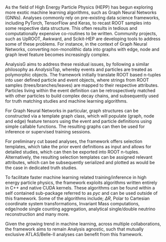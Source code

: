 As the field of High Energy Particle Physics (HEPP) has begun exploring more exotic machine learning algorithms, such as Graph Neural Networks (GNNs).
Analyses commonly rely on pre-existing data science frameworks, including PyTorch, TensorFlow and Keras, to recast ROOT samples into some respective data structure.
This often results in tedious and computationally expensive co-routines to be written.
Community projects, such as UpROOT, Awkward, and Scikit-HEP are developing tools to address some of these problems.
For instance, in the context of Graph Neural Networks, converting non-monolithic data into graphs with edge, node and graph level feature becomes increasingly complex.

AnalysisG aims to address these residual issues, by following a similar philosophy as *AnalysisTop*, whereby events and particles are treated as polymorphic objects.
The framework initially translate ROOT based n-tuples into user defined particle and event objects, where strings from ROOT samples (trees/branches/leaves) are mapped to their respective attributes.
Particles living within the event definition can be retrospectively matched with other particles to build complex decay chains, and subsequently used for truth matching studies and machine learning algorithms.

For Graph Neural Networks in particular, graph structures can be constructed via a template graph class, which will populate (graph, node and edge) feature tensors using the event and particle definitions using simple callable functions.
The resulting graphs can then be used for inference or supervised training sessions.

For preliminary cut based analyses, the framework offers selection templates, which take the prior event definitions as input and allows for detailed studies, which can then be exported into ROOT n-tuples.
Alternatively, the resulting selection templates can be assigned relevant attributes, which can be subsequently serialized and plotted as would be the case in dedicated truth studies.

To facilitate faster machine learning related training/inference in high energy particle physics, the framework exploits algorithms written entirely in C++ and native CUDA kernels.
These algorithms can be found within a self contained sub-package referred to as *pyc* and can be used outside of this framework. 
Some of the algorithms include; $\Delta R$, Polar to Cartesian coordinate system transformations, Invariant Mass computations, edge/node single counting aggregation, analytical single/double neutrino reconstruction and many more.

Given the growing trend in machine learning, across multiple collaborations, the framework aims to remain Analysis agnostic, such that mutually exclusive ATLAS/Belle-II analyses can benefit from this framework. 


